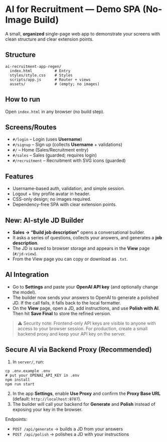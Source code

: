 # AI for Recruitment — Demo SPA (No-Image Build)

A small, **organized** single-page web app to demonstrate your screens with clean structure and clear extension points.

## Structure
```
ai-recruitment-app-regen/
  index.html          # Entry
  styles/style.css    # Styles
  scripts/app.js      # Router + views
  assets/             # (empty; no images)
```
## How to run
Open `index.html` in any browser (no build step).

## Screens/Routes
- `#/login` – Login (uses **Username**)
- `#/signup` – Sign up (collects **Username** + validations)
- `#/` – Home (Sales/Recruitment entry)
- `#/sales` – Sales (guarded; requires login)
- `#/recruitment` – Recruitment with SVG icons (guarded)

## Features
- Username-based auth, validation, and simple session.
- Logout + tiny profile avatar in header.
- CSS-only design; no images required.
- Dependency-free SPA with clear extension points.


## New: AI-style JD Builder
- **Sales → “Build job description”** opens a conversational builder.
- It asks a series of questions, collects your answers, and generates a **job description**.
- The JD is saved to browser storage and appears in the **View** page (`#/jd-view`).
- From the View page you can copy or download as `.txt`.



## AI Integration
- Go to **Settings** and paste your **OpenAI API key** (and optionally change the model).
- The builder now sends your answers to OpenAI to generate a polished JD. If the call fails, it falls back to the local formatter.
- On the **View** page, open a JD, add instructions, and use **Polish with AI**. Then hit **Save Final** to store the refined version.

> ⚠️ Security note: Frontend-only API keys are visible to anyone with access to your browser session. For production, create a small backend proxy and keep your API key on the server.


## Secure AI via Backend Proxy (Recommended)
1) In `server/`, run:
```
cp .env.example .env
# put your OPENAI_API_KEY in .env
npm install
npm run start
```
2) In the app **Settings**, enable **Use Proxy** and confirm the **Proxy Base URL** (default: `http://localhost:8787`).  
3) The builder will call your backend for **Generate** and **Polish** instead of exposing your key in the browser.

Endpoints:
- `POST /api/generate` → builds a JD from your answers
- `POST /api/polish` → polishes a JD with your instructions

